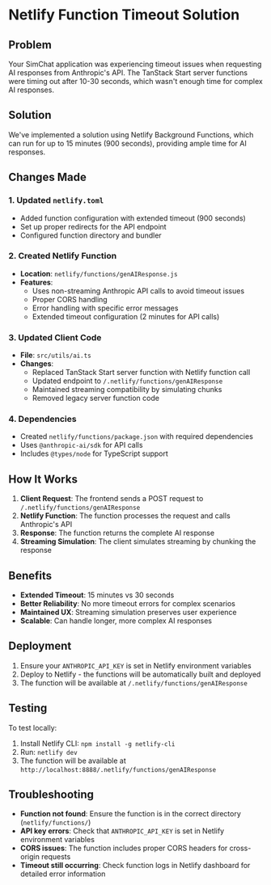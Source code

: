 # Netlify Function Timeout Solution

## Problem
Your SimChat application was experiencing timeout issues when requesting AI responses from Anthropic's API. The TanStack Start server functions were timing out after 10-30 seconds, which wasn't enough time for complex AI responses.

## Solution
We've implemented a solution using Netlify Background Functions, which can run for up to 15 minutes (900 seconds), providing ample time for AI responses.

## Changes Made

### 1. Updated `netlify.toml`
- Added function configuration with extended timeout (900 seconds)
- Set up proper redirects for the API endpoint
- Configured function directory and bundler

### 2. Created Netlify Function
- **Location**: `netlify/functions/genAIResponse.js`
- **Features**:
  - Uses non-streaming Anthropic API calls to avoid timeout issues
  - Proper CORS handling
  - Error handling with specific error messages
  - Extended timeout configuration (2 minutes for API calls)

### 3. Updated Client Code
- **File**: `src/utils/ai.ts`
- **Changes**:
  - Replaced TanStack Start server function with Netlify function call
  - Updated endpoint to `/.netlify/functions/genAIResponse`
  - Maintained streaming compatibility by simulating chunks
  - Removed legacy server function code

### 4. Dependencies
- Created `netlify/functions/package.json` with required dependencies
- Uses `@anthropic-ai/sdk` for API calls
- Includes `@types/node` for TypeScript support

## How It Works

1. **Client Request**: The frontend sends a POST request to `/.netlify/functions/genAIResponse`
2. **Netlify Function**: The function processes the request and calls Anthropic's API
3. **Response**: The function returns the complete AI response
4. **Streaming Simulation**: The client simulates streaming by chunking the response

## Benefits

- **Extended Timeout**: 15 minutes vs 30 seconds
- **Better Reliability**: No more timeout errors for complex scenarios
- **Maintained UX**: Streaming simulation preserves user experience
- **Scalable**: Can handle longer, more complex AI responses

## Deployment

1. Ensure your `ANTHROPIC_API_KEY` is set in Netlify environment variables
2. Deploy to Netlify - the functions will be automatically built and deployed
3. The function will be available at `/.netlify/functions/genAIResponse`

## Testing

To test locally:
1. Install Netlify CLI: `npm install -g netlify-cli`
2. Run: `netlify dev`
3. The function will be available at `http://localhost:8888/.netlify/functions/genAIResponse`

## Troubleshooting

- **Function not found**: Ensure the function is in the correct directory (`netlify/functions/`)
- **API key errors**: Check that `ANTHROPIC_API_KEY` is set in Netlify environment variables
- **CORS issues**: The function includes proper CORS headers for cross-origin requests
- **Timeout still occurring**: Check function logs in Netlify dashboard for detailed error information 